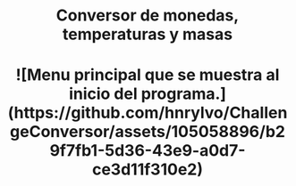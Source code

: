 <h1 align="center"> Conversor de monedas, temperaturas y masas </h1>

<h1 align="center">![Menu principal que se muestra al inicio del programa.](https://github.com/hnrylvo/ChallengeConversor/assets/105058896/b29f7fb1-5d36-43e9-a0d7-ce3d11f310e2) </h1>

